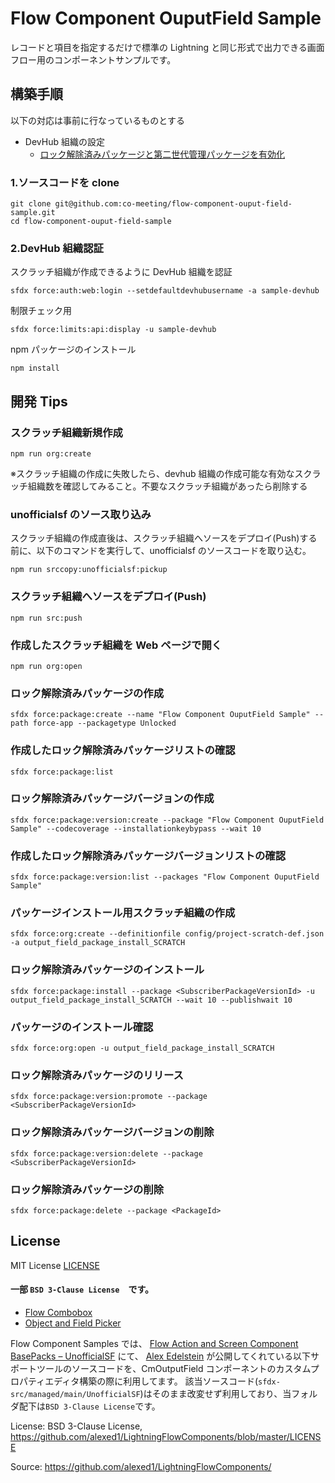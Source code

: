 # Flow Component OuputField Sample

レコードと項目を指定するだけで標準の Lightning と同じ形式で出力できる画面フロー用のコンポーネントサンプルです。

## 構築手順

以下の対応は事前に行なっているものとする

- DevHub 組織の設定
  - [ロック解除済みパッケージと第二世代管理パッケージを有効化](https://developer.salesforce.com/docs/atlas.ja-jp.230.0.sfdx_dev.meta/sfdx_dev/sfdx_setup_enable_secondgen_pkg.htm)

### 1.ソースコードを clone

```
git clone git@github.com:co-meeting/flow-component-ouput-field-sample.git
cd flow-component-ouput-field-sample
```

### 2.DevHub 組織認証

スクラッチ組織が作成できるように DevHub 組織を認証

```
sfdx force:auth:web:login --setdefaultdevhubusername -a sample-devhub
```

制限チェック用

```
sfdx force:limits:api:display -u sample-devhub
```

npm パッケージのインストール

```
npm install
```

## 開発 Tips

### スクラッチ組織新規作成

```
npm run org:create
```

※スクラッチ組織の作成に失敗したら、devhub 組織の作成可能な有効なスクラッチ組織数を確認してみること。不要なスクラッチ組織があったら削除する

### unofficialsf のソース取り込み

スクラッチ組織の作成直後は、スクラッチ組織へソースをデプロイ(Push)する前に、以下のコマンドを実行して、unofficialsf のソースコードを取り込む。

```
npm run srccopy:unofficialsf:pickup
```

### スクラッチ組織へソースをデプロイ(Push)

```
npm run src:push
```

### 作成したスクラッチ組織を Web ページで開く

```
npm run org:open
```

### ロック解除済みパッケージの作成

```
sfdx force:package:create --name "Flow Component OuputField Sample" --path force-app --packagetype Unlocked
```

### 作成したロック解除済みパッケージリストの確認

```
sfdx force:package:list
```

### ロック解除済みパッケージバージョンの作成

```
sfdx force:package:version:create --package "Flow Component OuputField Sample" --codecoverage --installationkeybypass --wait 10
```

### 作成したロック解除済みパッケージバージョンリストの確認

```
sfdx force:package:version:list --packages "Flow Component OuputField Sample"
```

### パッケージインストール用スクラッチ組織の作成

```
sfdx force:org:create --definitionfile config/project-scratch-def.json -a output_field_package_install_SCRATCH
```

### ロック解除済みパッケージのインストール

```
sfdx force:package:install --package <SubscriberPackageVersionId> -u output_field_package_install_SCRATCH --wait 10 --publishwait 10
```

### パッケージのインストール確認

```
sfdx force:org:open -u output_field_package_install_SCRATCH
```

### ロック解除済みパッケージのリリース

```
sfdx force:package:version:promote --package <SubscriberPackageVersionId>
```

### ロック解除済みパッケージバージョンの削除

```
sfdx force:package:version:delete --package <SubscriberPackageVersionId>
```

### ロック解除済みパッケージの削除

```
sfdx force:package:delete --package <PackageId>
```

## License

MIT License
[LICENSE](LICENSE)

#### 一部 `BSD 3-Clause License`　です。

- [Flow Combobox](https://unofficialsf.com/develop-custom-property-editors-quickly-with-flowcombobox/)
- [Object and Field Picker](https://unofficialsf.com/add-an-object-and-field-picklist-pair-to-your-flow/)

Flow Component Samples では、 [Flow Action and Screen Component BasePacks – UnofficialSF](https://unofficialsf.com/flow-action-and-screen-component-basepacks/) にて、 [Alex Edelstein](https://unofficialsf.com/author/alexed1000/) が公開してくれている以下サポートツールのソースコードを、CmOutputField コンポーネントのカスタムプロパティエディタ構築の際に利用してます。
該当ソースコード(`sfdx-src/managed/main/UnofficialSF`)はそのまま改変せず利用しており、当フォルダ配下は`BSD 3-Clause License`です。

License:
BSD 3-Clause License, https://github.com/alexed1/LightningFlowComponents/blob/master/LICENSE

Source:
https://github.com/alexed1/LightningFlowComponents/

